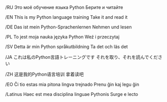 /RU
Это моё обучение языка Python
Берите и читайте

/EN
This is my Python language training
Take it and read it

/DE
Das ist mein Python-Sprachenlernen
Nehmen und lesen

/PL
To jest moja nauka języka Python
Weź i przeczytaj

/SV
Detta är min Python språkutbildning
Ta det och läs det

/JA
これは私のPython言語トレーニングです
それを取り、それを読んでください

/ZH
这是我的Python语言培训
拿着读吧

/EO
Ĉi tio estas mia pitona lingva trejnado
Prenu ĝin kaj legu ĝin

/Latinus
Haec est mea disciplina linguae Pythonis
Surge e lecto
